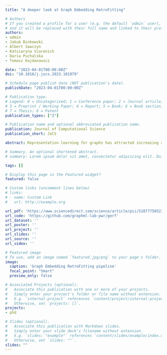 ```yaml
---
title: "A deeper look at Graph Embedding RetroFitting"

# Authors
# If you created a profile for a user (e.g. the default `admin` user), write the username (folder name) here 
# and it will be replaced with their full name and linked to their profile.
authors:
- admin
- Jakub Binkowski
- Albert Sawczyn
- Katsiaryna Viarenich
- Daria Puchalska
- Tomasz Kajdanowicz

date: "2023-04-01T00:00:00Z"
doi: "10.1016/j.jocs.2023.101979"

# Schedule page publish date (NOT publication's date).
publishDate: "2023-04-01T00:00:00Z"

# Publication type.
# Legend: 0 = Uncategorized; 1 = Conference paper; 2 = Journal article;
# 3 = Preprint / Working Paper; 4 = Report; 5 = Book; 6 = Book section;
# 7 = Thesis; 8 = Patent
publication_types: ["2"]

# Publication name and optional abbreviated publication name.
publication: Journal of Computational Science
publication_short: JoCS

abstract: Representation learning for graphs has attracted increasing attention in recent years. In particular, this work is focused on a new problem in this realm which is learning attributed graph embeddings. The setting considers how to update existing node representations from structural graph embedding methods when some additional node attributes are given. Recently, Graph Embedding RetroFitting (GERF) was proposed to this end – a method that delivers a compound node embedding that follows both the graph structure and attribute space similarity. It uses existing structural node embeddings and retrofits them according to the neighborhood defined by the node attributes space (by optimizing the invariance loss and the attribute neighbor loss). In order to refine GERF method, we aim to include the simplification of the objective function and provide an algorithm for automatic hyperparameter estimation, whereas the experimental scenario is extended by a more robust hyperparameter search for all considered methods and a link prediction problem for evaluation of node embeddings.

# Summary. An optional shortened abstract.
# summary: Lorem ipsum dolor sit amet, consectetur adipiscing elit. Duis posuere tellus ac convallis placerat. Proin tincidunt magna sed ex sollicitudin condimentum.

tags: []

# Display this page in the Featured widget?
featured: false

# Custom links (uncomment lines below)
# links:
# - name: Custom Link
#   url: http://example.org

url_pdf: 'https://www.sciencedirect.com/science/article/pii/S187775032300039X'
url_code: 'https://github.com/graphml-lab-pwr/gerf'
url_dataset: ''
url_poster: ''
url_project: ''
url_slides: ''
url_source: ''
url_video: ''

# Featured image
# To use, add an image named `featured.jpg/png` to your page's folder. 
image:
  caption: 'Graph Embedding RetroFitting pipeline'
  focal_point: "Smart"
  preview_only: false

# Associated Projects (optional).
#   Associate this publication with one or more of your projects.
#   Simply enter your project's folder or file name without extension.
#   E.g. `internal-project` references `content/project/internal-project/index.md`.
#   Otherwise, set `projects: []`.
projects:
- phd

# Slides (optional).
#   Associate this publication with Markdown slides.
#   Simply enter your slide deck's filename without extension.
#   E.g. `slides: "example"` references `content/slides/example/index.md`.
#   Otherwise, set `slides: ""`.
slides: ""
---
```


<!--{{% callout note %}}
Click the *Cite* button above to demo the feature to enable visitors to import publication metadata into their reference management software.
{{% /callout %}}

{{% callout note %}}
Create your slides in Markdown - click the *Slides* button to check out the example.
{{% /callout %}}

Supplementary notes can be added here, including [code, math, and images](https://wowchemy.com/docs/writing-markdown-latex/).-->
